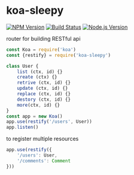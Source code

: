 # koa-sleepy

[![NPM Version][npm-image]][npm-url]
[![Build Status][travis-image]][travis-url]
[![Node.js Version][node-version-image]][node-version-url]

router for building RESTful api

```js
const Koa = require('koa')
const {restify} = require('koa-sleepy')

class User {
    list (ctx, id) {}
    create (ctx) {}
    retrive (ctx, id) {}
    update (ctx, id) {}
    replace (ctx, id) {}
    destory (ctx, id) {}
    more(ctx, id) {}
}
const app = new Koa()
app.use(restify('/users', User))
app.listen()
```

to register multiple resources

```js
app.use(restify({
    '/users': User,
    '/comments': Comment
}))
```

[npm-image]: https://img.shields.io/npm/v/koa-sleepy.svg?style=flat
[npm-url]: https://npmjs.org/package/koa-sleepy
[travis-image]: https://img.shields.io/travis/zweifisch/koa-sleepy.svg?style=flat
[travis-url]: https://travis-ci.org/zweifisch/koa-sleepy
[node-version-image]: https://img.shields.io/node/v/koa-sleepy.svg
[node-version-url]: https://nodejs.org/en/download/
